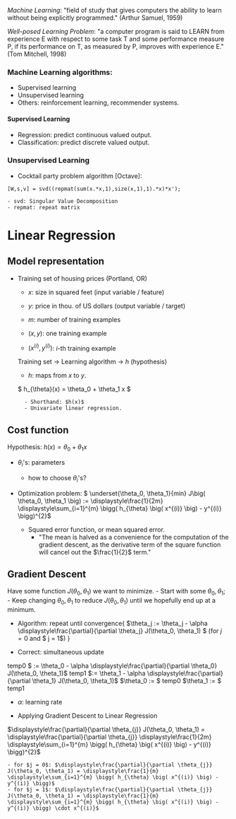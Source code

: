 *Machine Learning*: "field of study that gives computers the ability to learn without being explicitly programmed." (Arthur Samuel, 1959)

*Well-posed Learning Problem*: "a computer program is said to LEARN from experience E with respect to some task T and some performance measure P, if its performance on T, as measured by P, improves with experience E." (Tom Mitchell, 1998)

### Machine Learning algorithms:

- Supervised learning
- Unsupervised learning
- Others: reinforcement learning, recommender systems.

#### Supervised Learning

- Regression: predict continuous valued output.
- Classification: predict discrete valued output.

### Unsupervised Learning

- Cocktail party problem algorithm [Octave]:

~~~
[W,s,v] = svd((repmat(sum(x.*x,1),size(x,1),1).*x)*x');
~~~

	- svd: Singular Value Decomposition
	- repmat: repeat matrix

# Linear Regression

## Model representation

- Training set of housing prices (Portland, OR)
	- $x$: size in squared feet (input variable / feature)
	- $y$: price in thou. of US dollars (output variable / target)
	- $m$: number of training examples

	- $(x,y)$: one training example
	- $(x^{(i)}, y^{(i)})$: $i$-th training example

	Training set -> Learning algorithm -> $h$ (hypothesis)

	- $h$: maps from $x$ to $y$.
	
	$ h_{\theta}(x) = \theta_0 + \theta_1 x $

		- Shorthand: $h(x)$
		- Univariate linear regression.

## Cost function

Hypothesis: $h(x) = \theta_0 + \theta_1 x$
- $\theta_i$'s: parameters
	- how to choose $\theta_i$'s?

- Optimization problem:
$ \underset{\theta_0, \theta_1}{min} J\big( \theta_0, \theta_1 \big) := \displaystyle\frac{1}{2m} \displaystyle\sum_{i=1}^{m} \bigg( h_{\theta} \big( x^{(i)} \big) - y^{(i)} \bigg)^{2}$
	- Squared error function, or mean squared error.
		- "The mean is halved as a convenience for the computation of the gradient descent, as the derivative term of the square function will cancel out the $\frac{1}{2}$ term."

## Gradient Descent

Have some function $J(\theta_0, \theta_1)$ we want to minimize.
	- Start with some $\theta_0, \theta_1$;
	- Keep changing $\theta_0, \theta_1$ to reduce $J(\theta_0, \theta_1)$ until we hopefully end up at a minimum.

- Algorithm:
	repeat until convergence{
		$\theta_j := \theta_j - \alpha \displaystyle\frac{\partial}{\partial \theta_j} J(\theta_0, \theta_1) $ (for $j = 0$ and $ j = 1$)
	}

- Correct: simultaneous update

temp0 $ := \theta_0 - \alpha \displaystyle\frac{\partial}{\partial \theta_0} J(\theta_0, \theta_1)$
temp1 $:= \theta_1 - \alpha \displaystyle\frac{\partial}{\partial \theta_1} J(\theta_0, \theta_1)$
$\theta_0 := $ temp0
$\theta_1 := $ temp1

- $\alpha$: learning rate

- Applying Gradient Descent to Linear Regression

$\displaystyle\frac{\partial}{\partial \theta_{j}} J(\theta_0, \theta_1) = \displaystyle\frac{\partial}{\partial \theta_{j}} \displaystyle\frac{1}{2m} \displaystyle\sum_{i=1}^{m} \bigg( h_{\theta} \big( x^{(i)} \big) - y^{(i)} \bigg)^{2}$

	- for $j = 0$: $\displaystyle\frac{\partial}{\partial \theta_{j}} J(\theta_0, \theta_1) = \displaystyle\frac{1}{m} \displaystyle\sum_{i=1}^{m} \bigg( h_{\theta} \big( x^{(i)} \big) - y^{(i)} \bigg)$
	- for $j = 1$: $\displaystyle\frac{\partial}{\partial \theta_{j}} J(\theta_0, \theta_1) = \displaystyle\frac{1}{m} \displaystyle\sum_{i=1}^{m} \bigg( h_{\theta} \big( x^{(i)} \big) - y^{(i)} \bigg) \cdot x^{(i)}$
